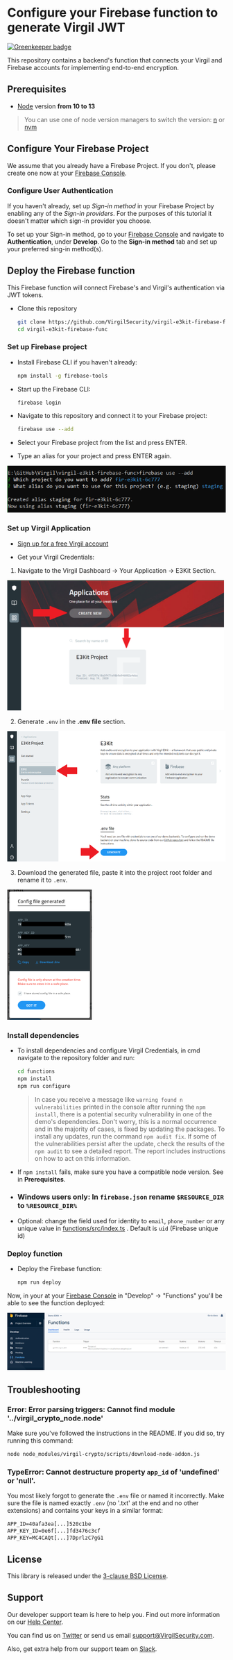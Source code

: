 # Configure your Firebase function to generate Virgil JWT

[![Greenkeeper badge](https://badges.greenkeeper.io/VirgilSecurity/virgil-e3kit-firebase-func.svg)](https://greenkeeper.io/)

This repository contains a backend's function that connects your Virgil and Firebase accounts for implementing end-to-end encryption.

## Prerequisites
- [Node](https://nodejs.org/en/download) version **from 10 to 13**
> You can use one of node version managers to switch the version: [n](https://github.com/tj/n) or [nvm](https://github.com/creationix/nvm)

## Configure Your Firebase Project

We assume that you already have a Firebase Project. If you don't, please create one now at your [Firebase Console](https://console.firebase.google.com).

### Configure User Authentication

If you haven't already, set up _Sign-in method_ in your Firebase Project by enabling any of the _Sign-in providers_. For the purposes of this tutorial it doesn't matter which sign-in provider you choose.

To set up your Sign-in method, go to your [Firebase Console](https://console.firebase.google.com) and navigate to **Authentication**, under **Develop**. Go to the **Sign-in method** tab and set up your preferred sing-in method(s).

## Deploy the Firebase function

This Firebase function will connect Firebase's and Virgil's authentication via JWT tokens.

- Clone this repository
  ```bash
  git clone https://github.com/VirgilSecurity/virgil-e3kit-firebase-func.git
  cd virgil-e3kit-firebase-func
  ```

### Set up Firebase project

- Install Firebase CLI if you haven't already:
  ```bash
  npm install -g firebase-tools
  ```

- Start up the Firebase CLI:
  ```bash
  firebase login
  ```

- Navigate to this repository and connect it to your Firebase project:
  ```bash
  firebase use --add
  ```

- Select your Firebase project from the list and press ENTER.

- Type an alias for your project and press ENTER again.

<img src="img/firebase_use_add.png" alt="Connect repository to your Firebase project">


### Set up Virgil Application

- [Sign up for a free Virgil account](https://dashboard.virgilsecurity.com/signup)

- Get your Virgil Credentials:

1. Navigate to the Virgil Dashboard -> Your Application -> E3Kit Section.

<img height="300px" src="img/virgil_app.png" alt="Virgil Application">

2. Generate `.env` in the **.env file** section.

<img height="300px" src="img/virgil_env.png" alt="Virgil Application .env generation">

3. Download the generated file, paste it into the project root folder and rename it to `.env`.

<img height="300px" src="img/virgil_creds.png" alt="Virgil Application .env credentials">

### Install dependencies

- To install dependencies and configure Virgil Credentials, in cmd navigate to the repository folder and run:
  ```bash
  cd functions
  npm install
  npm run configure
  ```

  > In case you receive a message like `warning found n vulnerabilities` printed in the console after running the `npm install`, there is a potential security vulnerability in one of the demo's dependencies. Don't worry, this is a normal occurrence and in the majority of cases, is fixed by updating the packages. To install any updates, run the command `npm audit fix`. If some of the vulnerabilities persist after the update, check the results of the `npm audit` to see a detailed report. The report includes instructions on how to act on this information.

- If `npm install` fails, make sure you have a compatible node version. See in **Prerequisites**.

* ### **Windows users only**: In **`firebase.json`** rename **`$RESOURCE_DIR`** to **`%RESOURCE_DIR%`**

- Optional: change the field used for identity to `email`, `phone_number` or any unique value in [functions/src/index.ts](https://github.com/VirgilSecurity/virgil-e3kit-firebase-func/blob/master/functions/src/index.ts#L15) . Default is `uid` (Firebase unique id)

### Deploy function

- Deploy the Firebase function:
  ```bash
  npm run deploy
  ```

Now, in your at your [Firebase Console](https://console.firebase.google.com) in "Develop" -> "Functions" you'll be able to see the function deployed:

<img src="img/firebase_deployed.png" alt="Firebase function deployed">

## Troubleshooting

### Error: Error parsing triggers: Cannot find module '../virgil_crypto_node.node'

Make sure you've followed the instructions in the README. If you did so, try running this command:
```bash
node node_modules/virgil-crypto/scripts/download-node-addon.js
```

### TypeError: Cannot destructure property `app_id` of 'undefined' or 'null'.

You most likely forgot to generate the `.env` file or named it incorrectly. Make sure the file is named exactly `.env` (no '.txt' at the end and no other extensions) and contains your keys in a similar format:
```
APP_ID=40afa3ea[...]520c1be
APP_KEY_ID=0e6f[...]fd3476c3cf
APP_KEY=MC4CAQt[...]7DprlzC7gG1
```

## License

This library is released under the [3-clause BSD License](LICENSE).

## Support
Our developer support team is here to help you. Find out more information on our [Help Center](https://help.virgilsecurity.com/).

You can find us on [Twitter](https://twitter.com/VirgilSecurity) or send us email support@VirgilSecurity.com.

Also, get extra help from our support team on [Slack](https://virgilsecurity.com/join-community).